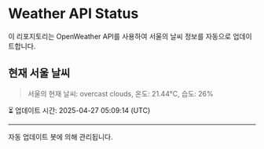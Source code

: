 
# Weather API Status

이 리포지토리는 OpenWeather API를 사용하여 서울의 날씨 정보를 자동으로 업데이트합니다.

## 현재 서울 날씨
> 서울의 현재 날씨: overcast clouds, 온도: 21.44°C, 습도: 26%

⏳ 업데이트 시간: 2025-04-27 05:09:14 (UTC)

---
자동 업데이트 봇에 의해 관리됩니다.
